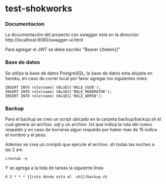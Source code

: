 # test-shokworks

### Documentacion
La documentación del proyecto con swagger esta en la dirección http://localhost:8080/swagger-ui.html 

Para agregar el JWT se debe escribir "Bearer {{token}}"

### Base de datos
Se utilizo la base de datos PostgreSQL, la base de datos esta alojada en heroku, en caso de correr local por favor agregar los siguientes roles:

```
INSERT INTO role(name) VALUES('ROLE_USER');
INSERT INTO role(name) VALUES('ROLE_MODERATOR');
INSERT INTO role(name) VALUES('ROLE_ADMIN');
```

### Backup

Para el backup se creo un script ubicado en la carpeta backup/backup.sh el cual genera un archivo .sql y un archivo .txt que indica la ruta del nuevo respaldo y en caso de borrarse algun respaldo por haber mas de 15 indica el nombre y el peso.

Ademas se crea un cronjob que ejecute el archivo .sh todas las noches a las 2 am

```
crontab -e

```
Y se agrega a la lista de tareas la siguiente linea

```
0 2 * * * {{ruta donde esta el .sh}}/backup.sh

```